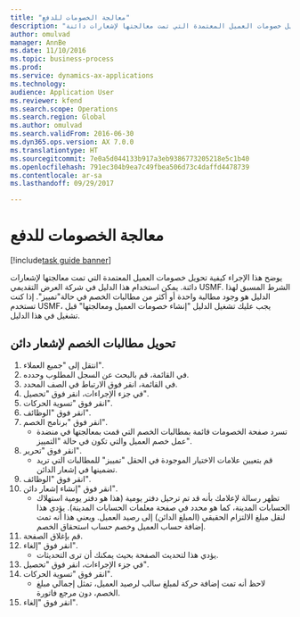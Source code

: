 ```yaml
--- 
title: "معالجة الخصومات للدفع"
description: "يوضح هذا الإجراء كيفية تحويل خصومات العميل المعتمدة التي تمت معالجتها لإشعارات دائنة."
author: omulvad
manager: AnnBe
ms.date: 11/10/2016
ms.topic: business-process
ms.prod: 
ms.service: dynamics-ax-applications
ms.technology: 
audience: Application User
ms.reviewer: kfend
ms.search.scope: Operations
ms.search.region: Global
ms.author: omulvad
ms.search.validFrom: 2016-06-30
ms.dyn365.ops.version: AX 7.0.0
ms.translationtype: HT
ms.sourcegitcommit: 7e0a5d044133b917a3eb9386773205218e5c1b40
ms.openlocfilehash: 791ec304b9ea7c49fbea506d73c4daffd4478739
ms.contentlocale: ar-sa
ms.lasthandoff: 09/29/2017

---
```

# <a name="process-rebates-for-payment"></a>معالجة الخصومات للدفع

[!include[task guide banner](../../includes/task-guide-banner.md)]

يوضح هذا الإجراء كيفية تحويل خصومات العميل المعتمدة التي تمت معالجتها لإشعارات دائنة. يمكن استخدام هذا الدليل في شركة العرض التقديمي USMF. الشرط المسبق لهذا الدليل هو وجود مطالبة واحدة أو أكثر من مطالبات الخصم في حالة"تمييز". إذا كنت تستخدم USMF، يجب عليك تشغيل الدليل "إنشاء خصومات العميل ومعالجتها" قبل تشغيل في هذا الدليل.


## <a name="convert-rebate-claims-to-credit-note"></a>تحويل مطالبات الخصم لإشعار دائن
1. انتقل إلى "جميع العملاء".
2. في القائمة، قم بالبحث عن السجل المطلوب وحدده.
3. في القائمة، انقر فوق الارتباط في الصف المحدد.
4. في جزء الإجراءات، انقر فوق "تحصيل".
5. انقر فوق "تسوية الحركات".
6. انقر فوق "الوظائف".
7. انقر فوق "برنامج الخصم".
    * تسرد صفحة الخصومات قائمة بمطالبات الخصم التي قمت بمعالجتها في منضدة عمل خصم العميل والتي تكون في حالة "التمييز".    
8. انقر فوق "تحرير".
    * قم بتعيين علامات الاختيار الموجودة في الحقل "تمييز" للمطالبات التي تريد تضمينها في إشعار الدائن.   
9. انقر فوق "الوظائف".
10. انقر فوق "إنشاء إشعار دائن".
    * تظهر رسالة لإعلامك بأنه قد تم ترحيل دفتر يومية (هذا هو دفتر يومية استهلاك الحسابات المدينة، كما هو محدد في صفحة معلمات الحسابات المدينة). يؤدي هذا لنقل مبلغ الالتزام الحقيقي (المبلغ الدائن) إلى رصيد العميل. ويعني هذا أنه تمت إضافة حساب العميل وخصم حساب استحقاق الخصم.  
11. قم بإغلاق الصفحة.
12. انقر فوق "إلغاء".
    * يؤدي هذا لتحديث الصفحة بحيث يمكنك أن ترى التحديثات.  
13. في جزء الإجراءات، انقر فوق "تحصيل".
14. انقر فوق "تسوية الحركات".
    * لاحظ أنه تمت إضافة حركة لمبلغ سالب لرصيد العميل، تمثل إجمالي مبلغ الخصم، دون مرجع فاتورة.   
15. انقر فوق "إلغاء".


